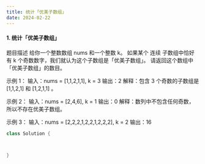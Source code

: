 ```yaml
---
title: 统计「优美子数组」
date: 2024-02-22
---
```


#### 1. 统计「优美子数组」
题目描述
给你一个整数数组 nums 和一个整数 k。
如果某个 连续 子数组中恰好有 k 个奇数数字，我们就认为这个子数组是「优美子数组」。
请返回这个数组中「优美子数组」的数目。

示例 1：
输入：nums = [1,1,2,1,1], k = 3
输出：2
解释：包含 3 个奇数的子数组是 [1,1,2,1] 和 [1,2,1,1] 。

示例 2：
输入：nums = [2,4,6], k = 1
输出：0
解释：数列中不包含任何奇数，所以不存在优美子数组。

示例 3：
输入：nums = [2,2,2,1,2,2,1,2,2,2], k = 2
输出：16

```java
class Solution {
    


}    
```